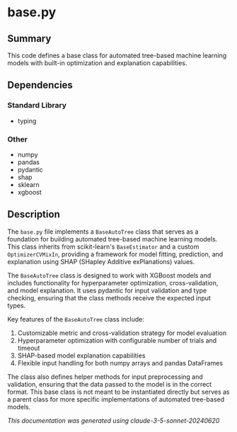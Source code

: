 # base.py

## Summary

This code defines a base class for automated tree-based machine learning models with built-in optimization and explanation capabilities.

## Dependencies

### Standard Library
- typing

### Other
- numpy
- pandas
- pydantic
- shap
- sklearn
- xgboost

## Description

The `base.py` file implements a `BaseAutoTree` class that serves as a foundation for building automated tree-based machine learning models. This class inherits from scikit-learn's `BaseEstimator` and a custom `OptimizerCVMixIn`, providing a framework for model fitting, prediction, and explanation using SHAP (SHapley Additive exPlanations) values.

The `BaseAutoTree` class is designed to work with XGBoost models and includes functionality for hyperparameter optimization, cross-validation, and model explanation. It uses pydantic for input validation and type checking, ensuring that the class methods receive the expected input types.

Key features of the `BaseAutoTree` class include:
1. Customizable metric and cross-validation strategy for model evaluation
2. Hyperparameter optimization with configurable number of trials and timeout
3. SHAP-based model explanation capabilities
4. Flexible input handling for both numpy arrays and pandas DataFrames

The class also defines helper methods for input preprocessing and validation, ensuring that the data passed to the model is in the correct format. This base class is not meant to be instantiated directly but serves as a parent class for more specific implementations of automated tree-based models.

*This documentation was generated using claude-3-5-sonnet-20240620*